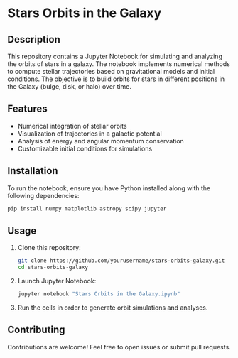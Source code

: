 # Stars Orbits in the Galaxy

## Description
This repository contains a Jupyter Notebook for simulating and analyzing the orbits of stars in a galaxy. The notebook implements numerical methods to compute stellar trajectories based on gravitational models and initial conditions. The objective is to build orbits for stars in different positions in the Galaxy (bulge, disk, or halo) over time.

## Features
- Numerical integration of stellar orbits
- Visualization of trajectories in a galactic potential
- Analysis of energy and angular momentum conservation
- Customizable initial conditions for simulations

## Installation
To run the notebook, ensure you have Python installed along with the following dependencies:

```bash
pip install numpy matplotlib astropy scipy jupyter
```

## Usage
1. Clone this repository:
   ```bash
   git clone https://github.com/yourusername/stars-orbits-galaxy.git
   cd stars-orbits-galaxy
   ```
2. Launch Jupyter Notebook:
   ```bash
   jupyter notebook "Stars Orbits in the Galaxy.ipynb"
   ```
3. Run the cells in order to generate orbit simulations and analyses.


## Contributing
Contributions are welcome! Feel free to open issues or submit pull requests.


